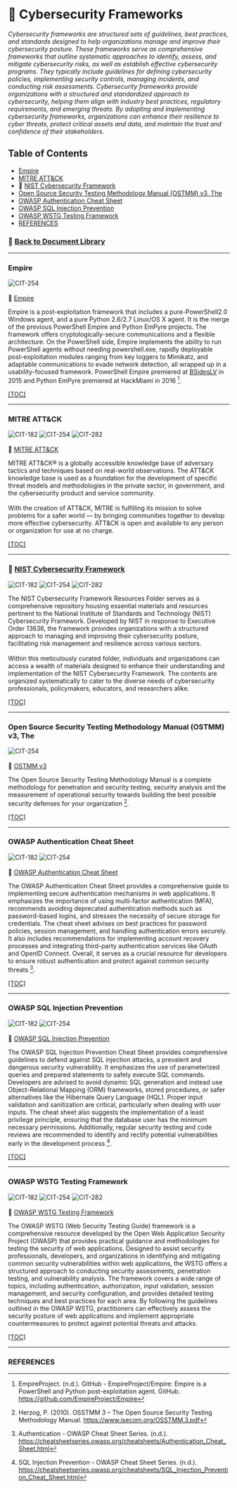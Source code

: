 # 📁 Cybersecurity Frameworks
*Cybersecurity frameworks are structured sets of guidelines, best practices, and standards designed to help organizations manage and improve their cybersecurity posture. These frameworks serve as comprehensive frameworks that outline systematic approaches to identify, assess, and mitigate cybersecurity risks, as well as establish effective cybersecurity programs. They typically include guidelines for defining cybersecurity policies, implementing security controls, managing incidents, and conducting risk assessments. Cybersecurity frameworks provide organizations with a structured and standardized approach to cybersecurity, helping them align with industry best practices, regulatory requirements, and emerging threats. By adopting and implementing cybersecurity frameworks, organizations can enhance their resilience to cyber threats, protect critical assets and data, and maintain the trust and confidence of their stakeholders.*

## <a id="cyberframe-toc"></a>Table of Contents
- [Empire](#cyberframe-empire)
- [MITRE ATT&CK](#cyberframe-mitre)
- 📁 [NIST Cybersecurity Framework](NIST%20Cybersecurity%20Framework%20Resources/README.md)
- [Open Source Security Testing Methodology Manual (OSTMM) v3, The](#cyberframe-ostmmv3)
- [OWASP Authentication Cheat Sheet](#cyberframe-owasp-auth-cs)
- [OWASP SQL Injection Prevention](#cyberframe-owasp-sqlinject-cs)
- [OWASP WSTG Testing Framework](#cyberframe-owasp)
- [REFERENCES](#cyberframe-references)

### 📁 [Back to Document Library](../../Document%20Library/README.md#doclib-toc)
---
### <a id="cyberframe-empire"></a>Empire
![CIT-254](https://img.shields.io/badge/254-CIT?style=plastic&logo=Educative&logoColor=white&color=B833FF)
<br/><br/>
:link: [Empire](https://github.com/EmpireProject/Empire)<br/>

Empire is a post-exploitation framework that includes a pure-PowerShell2.0 Windows agent, and a pure Python 2.6/2.7 Linux/OS X agent. It is the merge of the previous PowerShell Empire and Python EmPyre projects. The framework offers cryptologically-secure communications and a flexible architecture. On the PowerShell side, Empire implements the ability to run PowerShell agents without needing powershell.exe, rapidly deployable post-exploitation modules ranging from key loggers to Mimikatz, and adaptable communications to evade network detection, all wrapped up in a usability-focused framework. PowerShell Empire premiered at [BSidesLV](https://www.youtube.com/watch?v=Pq9t59w0mUI) in 2015 and Python EmPyre premiered at HackMiami in 2016 [^1].

[[TOC]](#cyberframe-toc)
[^1]: EmpireProject. (n.d.). GitHub - EmpireProject/Empire: Empire is a PowerShell and Python post-exploitation agent. GitHub. https://github.com/EmpireProject/Empire

---
### <a id="cyberframe-mitre"></a>MITRE ATT&CK
![CIT-182](https://img.shields.io/badge/182-CIT?style=plastic&logo=educative&logoColor=white&color=3358FF)
![CIT-254](https://img.shields.io/badge/254-CIT?style=plastic&logo=Educative&logoColor=white&color=B833FF)
![CIT-282](https://img.shields.io/badge/282-CIT?style=plastic&logo=Educative&logoColor=white&color=FF9633)
<br/><br/>
:link: [MITRE ATT&CK](https://attack.mitre.org/)<br/>

MITRE ATT&CK® is a globally accessible knowledge base of adversary tactics and techniques based on real-world observations. The ATT&CK knowledge base is used as a foundation for the development of specific threat models and methodologies in the private sector, in government, and the cybersecurity product and service community.
<br/><br/>
With the creation of ATT&CK, MITRE is fulfilling its mission to solve problems for a safer world — by bringing communities together to develop more effective cybersecurity. ATT&CK is open and available to any person or organization for use at no charge.
<br/>

[[TOC]](#cyberframe-toc)

---
### :file_folder: <a id="nist-cybersecurity-framework"></a>[NIST Cybersecurity Framework](./NIST%20Cybersecurity%20Framework%20Resources/NIST%20Cybersecurity%20Framework%20Resources.md)
![CIT-182](https://img.shields.io/badge/182-CIT?style=plastic&logo=educative&logoColor=white&color=3358FF)
![CIT-254](https://img.shields.io/badge/254-CIT?style=plastic&logo=Educative&logoColor=white&color=B833FF)
![CIT-282](https://img.shields.io/badge/282-CIT?style=plastic&logo=Educative&logoColor=white&color=FF9633)
<br/>

The NIST Cybersecurity Framework Resources Folder serves as a comprehensive repository housing essential materials and resources pertinent to the National Institute of Standards and Technology (NIST) Cybersecurity Framework. Developed by NIST in response to Executive Order 13636, the framework provides organizations with a structured approach to managing and improving their cybersecurity posture, facilitating risk management and resilience across various sectors.
<br/><br/>
Within this meticulously curated folder, individuals and organizations can access a wealth of materials designed to enhance their understanding and implementation of the NIST Cybersecurity Framework. The contents are organized systematically to cater to the diverse needs of cybersecurity professionals, policymakers, educators, and researchers alike.

[[TOC]](#cyberframe-toc)

---
### <a id="cyberframe-ostmmv3"></a>Open Source Security Testing Methodology Manual (OSTMM) v3, The 
![CIT-254](https://img.shields.io/badge/254-CIT?style=plastic&logo=Educative&logoColor=white&color=B833FF)
<br/><br/>
:page_facing_up: [OSTMM v3](OSSTMM.3.pdf)<br/>

The Open Source Security Testing Methodology Manual is a complete methodology for penetration and security testing, security analysis and the measurement of operational security towards building the best possible security defenses for your organization [^2].

[[TOC]](#cyberframe-toc)
[^2]: Herzog, P. (2010). OSSTMM 3 – The Open Source Security Testing Methodology Manual. https://www.isecom.org/OSSTMM.3.pdf

---
### <a id="cyberframe-owasp-auth-cs"></a>OWASP Authentication Cheat Sheet
![CIT-182](https://img.shields.io/badge/182-CIT?style=plastic&logo=educative&logoColor=white&color=3358FF)
![CIT-254](https://img.shields.io/badge/254-CIT?style=plastic&logo=Educative&logoColor=white&color=B833FF)
<br/><br/>
:link: [OWASP Authentication Cheat Sheet](https://cheatsheetseries.owasp.org/cheatsheets/Authentication_Cheat_Sheet.html)<br/>

The OWASP Authentication Cheat Sheet provides a comprehensive guide to implementing secure authentication mechanisms in web applications. It emphasizes the importance of using multi-factor authentication (MFA), recommends avoiding deprecated authentication methods such as password-based logins, and stresses the necessity of secure storage for credentials. The cheat sheet advises on best practices for password policies, session management, and handling authentication errors securely. It also includes recommendations for implementing account recovery processes and integrating third-party authentication services like OAuth and OpenID Connect. Overall, it serves as a crucial resource for developers to ensure robust authentication and protect against common security threats​ [^3].

[[TOC]](#cyberframe-toc)
[^3]: Authentication - OWASP Cheat Sheet Series. (n.d.). https://cheatsheetseries.owasp.org/cheatsheets/Authentication_Cheat_Sheet.html

---
### <a id="cyberframe-owasp-sqlinject-cs"></a>OWASP SQL Injection Prevention
![CIT-182](https://img.shields.io/badge/182-CIT?style=plastic&logo=educative&logoColor=white&color=3358FF)
![CIT-254](https://img.shields.io/badge/254-CIT?style=plastic&logo=Educative&logoColor=white&color=B833FF)
<br/><br/>
:link: [OWASP SQL Injection Prevention](https://cheatsheetseries.owasp.org/cheatsheets/Authentication_Cheat_Sheet.html)<br/>

The OWASP SQL Injection Prevention Cheat Sheet provides comprehensive guidelines to defend against SQL injection attacks, a prevalent and dangerous security vulnerability. It emphasizes the use of parameterized queries and prepared statements to safely execute SQL commands. Developers are advised to avoid dynamic SQL generation and instead use Object-Relational Mapping (ORM) frameworks, stored procedures, or safer alternatives like the Hibernate Query Language (HQL). Proper input validation and sanitization are critical, particularly when dealing with user inputs. The cheat sheet also suggests the implementation of a least privilege principle, ensuring that the database user has the minimum necessary permissions. Additionally, regular security testing and code reviews are recommended to identify and rectify potential vulnerabilities early in the development process​​ [^4].

[[TOC]](#cyberframe-toc)
[^4]: SQL Injection Prevention - OWASP Cheat Sheet Series. (n.d.). https://cheatsheetseries.owasp.org/cheatsheets/SQL_Injection_Prevention_Cheat_Sheet.html

---
### <a id="cyberframe-owasp"></a>OWASP WSTG Testing Framework
![CIT-182](https://img.shields.io/badge/182-CIT?style=plastic&logo=educative&logoColor=white&color=3358FF)
![CIT-254](https://img.shields.io/badge/254-CIT?style=plastic&logo=Educative&logoColor=white&color=B833FF)
![CIT-282](https://img.shields.io/badge/282-CIT?style=plastic&logo=Educative&logoColor=white&color=FF9633)
<br/><br/>
:link: [OWASP WSTG Testing Framework](https://owasp.org/www-project-owtf/)<br/>

The OWASP WSTG (Web Security Testing Guide) framework is a comprehensive resource developed by the Open Web Application Security Project (OWASP) that provides practical guidance and methodologies for testing the security of web applications. Designed to assist security professionals, developers, and organizations in identifying and mitigating common security vulnerabilities within web applications, the WSTG offers a structured approach to conducting security assessments, penetration testing, and vulnerability analysis. The framework covers a wide range of topics, including authentication, authorization, input validation, session management, and security configuration, and provides detailed testing techniques and best practices for each area. By following the guidelines outlined in the OWASP WSTG, practitioners can effectively assess the security posture of web applications and implement appropriate countermeasures to protect against potential threats and attacks.

[[TOC]](#cyberframe-toc)

---
### <a id="cyberframe-references"></a>REFERENCES
